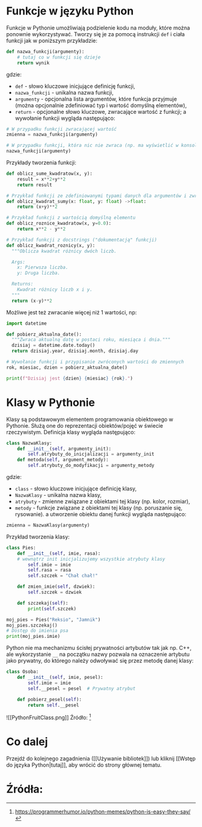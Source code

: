 # Funkcje w języku Python

Funkcje w Pythonie umożliwiają podzielenie kodu na moduły, które można ponownie wykorzystywać. Tworzy się je za pomocą instrukcji `def` i ciała funkcji jak w poniższym przykładzie:

```Python
def nazwa_funkcji(argumenty):
	# tutaj co w funkcji się dzieje
	return wynik
```

gdzie:
- `def` - słowo kluczowe inicjujące definicję funkcji,
- `nazwa_funkcji` - unikalna nazwa funkcji,
- `argumenty` - opcjonalna lista argumentów, które funkcja przyjmuje (można opcjonalnie zdefiniować typ i wartość domyślną elementów),
- `return` - opcjonalne słowo kluczowe, zwracające wartość z funkcji;
a wywołanie funkcji wygląda następująco:
```Python
# W przypadku funkcji zwracającej wartość
zmienna = nazwa_funkcji(argumenty)

# W przypadku funkcji, która nic nie zwraca (np. ma wyświetlić w konsoli odpowiedź, ale nie zwrócić wyniku)
nazwa_funkcji(argumenty)
```

Przykłady tworzenia funkcji:
```Python
def oblicz_sume_kwadratow(x, y):
	result = x**2+y**2
	return result

# Przykład funkcji ze zdefiniowanymi typami danych dla argumentów i zwracanej wartości
def oblicz_kwadrat_sumy(x: float, y: float) ->float:
	return (x+y)**2

# Przykład funkcji z wartością domyślną elementu
def oblicz_roznice_kwadratow(x, y=0.0):
	return x**2 - y**2

# Przykład funkcji z docstrings ("dokumentacją" funkcji)
def oblicz_kwadrat_roznicy(x, y):
  """Oblicza kwadrat różnicy dwóch liczb.

  Args:
    x: Pierwsza liczba.
    y: Druga liczba.

  Returns:
    Kwadrat różnicy liczb x i y.
  """
  return (x-y)**2
```

Możliwe jest też zwracanie więcej niż 1 wartości, np:

```Python
import datetime

def pobierz_aktualna_date():
  """Zwraca aktualną datę w postaci roku, miesiąca i dnia."""
  dzisiaj = datetime.date.today()
  return dzisiaj.year, dzisiaj.month, dzisiaj.day

# Wywołanie funkcji i przypisanie zwróconych wartości do zmiennych
rok, miesiac, dzien = pobierz_aktualna_date()

print(f"Dzisiaj jest {dzien} {miesiac} {rok}.")
```
# Klasy w Pythonie

Klasy są podstawowym elementem programowania obiektowego w Pythonie. Służą one do reprezentacji obiektów/pojęć w świecie rzeczywistym. Definicja klasy wygląda następująco:

```Python
class NazwaKlasy:
    def __init__(self, argumenty_init):
	    self.atrybuty_do_inicjalizacji = argumenty_init
	def metoda(self, argument_metody):
		self.atrybuty_do_modyfikacji = argumenty_metody
```

gdzie:
- `class` - słowo kluczowe inicjujące definicję klasy,
- `NazwaKlasy` - unikalna nazwa klasy,
- `atrybuty` - zmienne związane z obiektami tej klasy (np. kolor, rozmiar),
- `metody` - funkcje związane z obiektami tej klasy (np. poruszanie się, rysowanie).
a utworzenie obiektu danej funkcji wygląda następująco:
```Python
zmienna = NazwaKlasy(argumenty)
```

Przykład tworzenia klasy:

```Python
class Pies:
    def __init__(self, imie, rasa):  
    # wewnątrz init inicjalizujemy wszystkie atrybuty klasy
        self.imie = imie
        self.rasa = rasa
        self.szczek = "Chał chał!"

	def zmien_imie(self, dzwiek):
		self.szczek = dzwiek

    def szczekaj(self):
        print(self.szczek)

moj_pies = Pies("Reksio", "Jamnik")
moj_pies.szczekaj()
# Dostęp do imienia psa
print(moj_pies.imie)
```

Python nie ma mechanizmu ścisłej prywatności artybutów tak jak np. C++, ale wykorzystanie `__` na początku nazwy pozwala na oznaczenie artybutu jako prywatny, do którego należy odwoływać się przez metodę danej klasy:
```Python
class Osoba:
    def __init__(self, imie, pesel):
        self.imie = imie
        self.__pesel = pesel  # Prywatny atrybut

    def pobierz_pesel(self):
        return self.__pesel
```

![[PythonFruitClass.png]]
Źródło: [^meme1]
# Co dalej

Przejdź do kolejnego zagadnienia ([[Używanie bibliotek]]) lub kliknij [[Wstęp do języka Python|tutaj]], aby wrócić do strony głównej tematu.
# Źródła:
[^meme1]: https://programmerhumor.io/python-memes/python-is-easy-they-say/